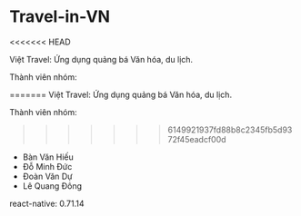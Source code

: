 # Travel-in-VN
<<<<<<< HEAD

Việt Travel: Ứng dụng quảng bá Văn hóa, du lịch.

Thành viên nhóm:

=======
Việt Travel: Ứng dụng quảng bá Văn hóa, du lịch.

Thành viên nhóm:
>>>>>>> 6149921937fd88b8c2345fb5d9372f45eadcf00d
- Bàn Văn Hiếu
- Đỗ Minh Đức
- Đoàn Văn Dự
- Lê Quang Đông

react-native: 0.71.14
